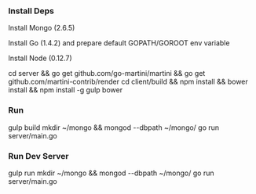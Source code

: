 ### Install Deps

Install Mongo (2.6.5)

Install Go (1.4.2) and prepare default GOPATH/GOROOT env variable

Install Node (0.12.7)

  cd server && go get github.com/go-martini/martini && go get github.com/martini-contrib/render
  cd client/build && npm install && bower install && npm install -g gulp bower

### Run

  gulp build
  mkdir ~/mongo && mongod --dbpath ~/mongo/
  go run server/main.go

### Run Dev Server

  gulp run
  mkdir ~/mongo && mongod --dbpath ~/mongo/
  go run server/main.go
